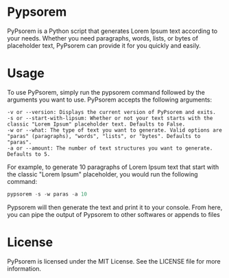 # Pypsorem
PyPsorem is a Python script that generates Lorem Ipsum text according to your needs. Whether you need paragraphs, words, lists, or bytes of placeholder text, PyPsorem can provide it for you quickly and easily.

# Usage

To use PyPsorem, simply run the pypsorem command followed by the arguments you want to use. PyPsorem accepts the following arguments:

    -v or --version: Displays the current version of PyPsorem and exits.
    -s or --start-with-lipsum: Whether or not your text starts with the classic "Lorem Ipsum" placeholder text. Defaults to False.
    -w or --what: The type of text you want to generate. Valid options are "paras" (paragraphs), "words", "lists", or "bytes". Defaults to "paras".
    -a or --amount: The number of text structures you want to generate. Defaults to 5.

For example, to generate 10 paragraphs of Lorem Ipsum text that start with the classic "Lorem Ipsum" placeholder, you would run the following command:
```Python
pypsorem -s -w paras -a 10
```
Pypsorem will then generate the text and print it to your console.
From here, you can pipe the output of Pypsorem to other softwares or appends to files

# License

PyPsorem is licensed under the MIT License. See the LICENSE file for more information.

